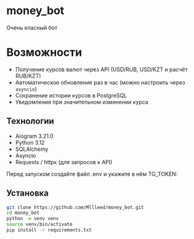 # money_bot
Очень класный бот
# Возможности
- Получение курсов валют через API (USD/RUB, USD/KZT и расчёт RUB/KZT)
- Автоматическое обновление раз в час (можно настроить через `asyncio`)
- Сохранение истории курсов в PostgreSQL
- Уведомления при значительном изменении курса

## Технологии
- Aiogram 3.21.0
- Python 3.12
- SQLAlchemy
- Asyncio
- Requests / httpx (для запросов к API)

Перед запуском создайте файл .env и укажите в нём TG_TOKEN:
## Установка
```bash
git clone https://github.com/Mllleed/money_bot.git
cd money_bot
python -m venv venv
source venv/bin/activate
pip install -r requirements.txt
